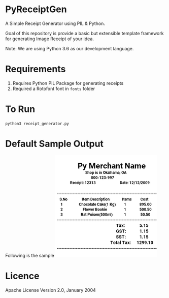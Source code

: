 # PyReceiptGen
A Simple Receipt Generator using PIL & Python.

Goal of this repository is provide a basic but extensible template framework for generating Image Receipt of your idea. 

Note: We are using Python 3.6 as our development language.

# Requirements

1. Requires Python PIL Package for generating receipts
2. Required a Rotofont font in `fonts` folder

# To Run

`python3 receipt_generator.py`

# Default Sample Output
Following is the sample 
![image](sample-out.png)

# Licence
Apache License Version 2.0, January 2004